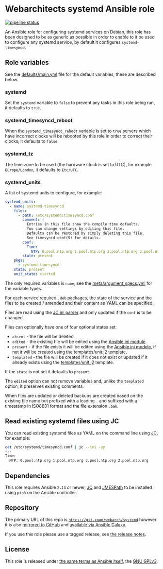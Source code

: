 # Webarchitects systemd Ansible role

[![pipeline status](https://git.coop/webarch/systemd/badges/main/pipeline.svg)](https://git.coop/webarch/systemd/-/commits/main)

An Ansible role for configuring systemd services on Debian, this role has been designed to be as generic as possible in order to enable to it be used to configure any systemd service, by default it configures `systemd-timesyncd`.

## Role variables

See the [defaults/main.yml](defaults/main.yml) file for the default variables, these are described below.

### systemd

Set the `systemd` variable to `false` to prevent any tasks in this role being run, it defaults to `true`.

### systemd_timesyncd_reboot

When the `systemd_timesyncd_reboot` variable is set to `true` servers which have incorrect clocks will be rebooted by this role in order to correct their clocks, it defaults to `false`.

### systemd_tz

The time zone to be used (the hardware clock is set to UTC), for example `Europe/London`, it defaults to `Etc/UTC`.

### systemd_units

A list of systemd units to configure, for example:

```yaml
systemd_units:
  - name: systemd-timesyncd
    files:
      - path: /etc/systemd/timesyncd.conf
        comment: |
          Entries in this file show the compile time defaults.
          You can change settings by editing this file.
          Defaults can be restored by simply deleting this file.
          See timesyncd.conf(5) for details.
        conf:
          Time:
            NTP: 0.pool.ntp.org 1.pool.ntp.org 3.pool.ntp.org 2.pool.ntp.org
        state: present
    pkgs:
      - systemd-timesyncd
    state: present
    unit_state: started
```

The only required variables is `name`, see the [meta/argument_specs.yml](meta/argument_specs.yml) for the variable types.

For each service required `.deb` packages, the state of the service and the files to be created / amended and their content as YAML can be specified.

Files are read using the [JC ini parser](https://kellyjonbrazil.github.io/jc/docs/parsers/ini) and only updated if the `conf` is to be changed.

Files can optionally have one of four optional states set:

* `absent` - the file will be deleted.
* `edited` - the existing file will be edited using the [Ansible ini module](https://docs.ansible.com/ansible/latest/collections/community/general/ini_file_module.html).
* `present` - if the file exists it will be edited using the [Ansible ini module](https://docs.ansible.com/ansible/latest/collections/community/general/ini_file_module.html), if not it will be created using the [templates/unit.j2](templates/unit.j2) template.
* `templated` - the file will be created if it does not exist or updated if it already exists using the [templates/unit.j2](templates/unit.j2) template.

If the `state` is not set it defaults to `present`.

The `edited` option can not remove variables and, unlike the `templated` option, it preserves existing comments.

When files are updated or deleted backups are created based on the existing file name but prefixed with a leading `.` and suffixed with a timestamp in ISO8601 format and the file extension `.bak`.

## Read existing systemd files using JC

You can read existing systemd files as YAML on the command line using [JC](https://github.com/kellyjonbrazil/jc), for example:

```bash
cat /etc/systemd/timesyncd.conf | jc --ini -py
---
Time:
  NTP: 0.pool.ntp.org 1.pool.ntp.org 3.pool.ntp.org 2.pool.ntp.org
```

## Dependencies

This role requires Ansible `2.13` or newer, [JC](https://pypi.org/project/jc/) and [JMESPath](https://pypi.org/project/jmespath/) to be installed using `pip3` on the Ansible controller.

## Repository

The primary URL of this repo is [`https://git.coop/webarch/systemd`](https://git.coop/webarch/systemd) however it is also [mirrored to GitHub](https://github.com/webarch-coop/ansible-role-systemd) and [available via Ansible Galaxy](https://galaxy.ansible.com/chriscroome/systemd).

If you use this role please use a tagged release, see [the release notes](https://git.coop/webarch/systemd/-/releases).

## License

This role is released under [the same terms as Ansible itself](https://github.com/ansible/ansible/blob/devel/COPYING), the [GNU GPLv3](LICENSE).
